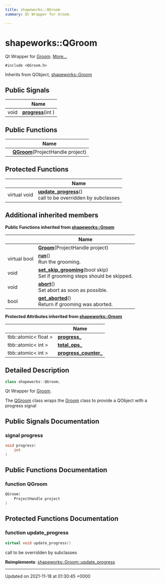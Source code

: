 ```yaml
---
title: shapeworks::QGroom
summary: Qt Wrapper for Groom. 

---
```


# shapeworks::QGroom



Qt Wrapper for [Groom](../Classes/classshapeworks_1_1Groom.md).  [More...](#detailed-description)


`#include <QGroom.h>`

Inherits from QObject, [shapeworks::Groom](../Classes/classshapeworks_1_1Groom.md)

## Public Signals

|                | Name           |
| -------------- | -------------- |
| void | **[progress](../Classes/classshapeworks_1_1QGroom.md#signal-progress)**(int ) |

## Public Functions

|                | Name           |
| -------------- | -------------- |
| | **[QGroom](../Classes/classshapeworks_1_1QGroom.md#function-qgroom)**(ProjectHandle project) |

## Protected Functions

|                | Name           |
| -------------- | -------------- |
| virtual void | **[update_progress](../Classes/classshapeworks_1_1QGroom.md#function-update-progress)**()<br>call to be overridden by subclasses  |

## Additional inherited members

**Public Functions inherited from [shapeworks::Groom](../Classes/classshapeworks_1_1Groom.md)**

|                | Name           |
| -------------- | -------------- |
| | **[Groom](../Classes/classshapeworks_1_1Groom.md#function-groom)**(ProjectHandle project) |
| virtual bool | **[run](../Classes/classshapeworks_1_1Groom.md#function-run)**()<br>Run the grooming.  |
| void | **[set_skip_grooming](../Classes/classshapeworks_1_1Groom.md#function-set-skip-grooming)**(bool skip)<br>Set if grooming steps should be skipped.  |
| void | **[abort](../Classes/classshapeworks_1_1Groom.md#function-abort)**()<br>Set abort as soon as possible.  |
| bool | **[get_aborted](../Classes/classshapeworks_1_1Groom.md#function-get-aborted)**()<br>Return if grooming was aborted.  |

**Protected Attributes inherited from [shapeworks::Groom](../Classes/classshapeworks_1_1Groom.md)**

|                | Name           |
| -------------- | -------------- |
| tbb::atomic< float > | **[progress_](../Classes/classshapeworks_1_1Groom.md#variable-progress-)**  |
| tbb::atomic< int > | **[total_ops_](../Classes/classshapeworks_1_1Groom.md#variable-total-ops-)**  |
| tbb::atomic< int > | **[progress_counter_](../Classes/classshapeworks_1_1Groom.md#variable-progress-counter-)**  |


## Detailed Description

```cpp
class shapeworks::QGroom;
```

Qt Wrapper for [Groom](../Classes/classshapeworks_1_1Groom.md). 

The [QGroom](../Classes/classshapeworks_1_1QGroom.md) class wraps the [Groom](../Classes/classshapeworks_1_1Groom.md) class to provide a QObject with a progress signal 

## Public Signals Documentation

### signal progress

```cpp
void progress(
    int 
)
```


## Public Functions Documentation

### function QGroom

```cpp
QGroom(
    ProjectHandle project
)
```


## Protected Functions Documentation

### function update_progress

```cpp
virtual void update_progress()
```

call to be overridden by subclasses 

**Reimplements**: [shapeworks::Groom::update_progress](../Classes/classshapeworks_1_1Groom.md#function-update-progress)


-------------------------------

Updated on 2021-11-18 at 01:30:45 +0000